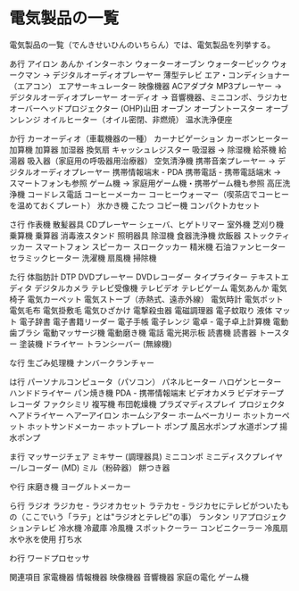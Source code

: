 # 電気製品の一覧

電気製品の一覧（でんきせいひんのいちらん）では、電気製品を列挙する。

あ行
アイロン
あんか
インターホン
ウォーターオーブン
ウォーターピック
ウォークマン → デジタルオーディオプレーヤー
薄型テレビ
エア・コンディショナー （エアコン）
エアサーキュレーター
映像機器
ACアダプタ
MP3プレーヤー → デジタルオーディオプレーヤー
オーディオ → 音響機器、ミニコンポ、ラジカセ
オーバーヘッドプロジェクター (OHP)山田
オーブン
オーブントースター
オーブンレンジ
オイルヒーター（オイル密閉、非燃焼）
温水洗浄便座

か行
カーオーディオ（車載機器の一種）
カーナビゲーション
カーボンヒーター
加算機
加算器
加湿器
換気扇
キャッシュレジスター
吸湿器 → 除湿機
給茶機
給湯器
吸入器（家庭用の呼吸器用治療器）
空気清浄機
携帯音楽プレーヤー → デジタルオーディオプレーヤー
携帯情報端末 - PDA
携帯電話 - 携帯電話端末 → スマートフォンも参照
ゲーム機 → 家庭用ゲーム機・携帯ゲーム機も参照
高圧洗浄機
コードレス電話
コーヒーメーカー
コーヒーウォーマー（喫茶店でコーヒーを温めておくプレート）
氷かき機
こたつ
コピー機
コンパクトカセット

さ行
作表機
散髪器具
CDプレーヤー
シェーバ、ヒゲトリマー
室外機
芝刈り機
乗算機
乗算器
消毒液スタンド
照明器具
除湿機
食器洗浄機
炊飯器
ストックティッカー
スマートフォン
スピーカー
スロークッカー
精米機
石油ファンヒーター
セラミックヒーター
洗濯機
扇風機
掃除機

た行
体脂肪計
DTP
DVDプレーヤー
DVDレコーダー
タイプライター
テキストエディタ
デジタルカメラ
テレビ受像機
テレビデオ
テレビゲーム
電気あんか
電気椅子
電気カーペット
電気ストーブ（赤熱式、遠赤外線）
電気時計
電気ポット
電気毛布 電気掛敷毛 電気ひざかけ
電撃殺虫器
電磁調理器
電子蚊取り 液体 マット
電子辞書
電子書籍リーダー
電子手帳
電子レンジ
電卓 - 電子卓上計算機
電動歯ブラシ
電動マッサージ機
電動磨き機
電話
電光掲示板
読書機
読書器
トースター
塗装機
ドライヤー
トランシーバー (無線機)

な行
生ごみ処理機
ナンバークランチャー

は行
パーソナルコンピュータ（パソコン）
パネルヒーター
ハロゲンヒーター
ハンドドライヤー
パン焼き機
PDA - 携帯情報端末
ビデオカメラ
ビデオテープレコーダ
ファクシミリ
複写機
布団乾燥機
プラズマディスプレイ
プロジェクタ
ヘアドライヤー
ヘアーアイロン
ホームシアター
ホームベーカリー
ホットカーペット
ホットサンドメーカー
ホットプレート
ポンプ 風呂水ポンプ 水道ポンプ 揚水ポンプ

ま行
マッサージチェア
ミキサー (調理器具)
ミニコンポ
ミニディスクプレイヤー/レコーダー (MD)
ミル（粉砕器）
餅つき器

や行
床磨き機
ヨーグルトメーカー

ら行
ラジオ
ラジカセ - ラジオカセット
ラテカセ - ラジカセにテレビがついたもの（ここでいう「ラテ」とは"ラジオとテレビ"の事）
ランタン
リアプロジェクションテレビ
冷水機
冷蔵庫
冷風機 スポットクーラー コンビニクーラー
冷風扇 水や氷を使用 打ち水

わ行
ワードプロセッサ

関連項目
家電機器
情報機器
映像機器
音響機器
家庭の電化
ゲーム機